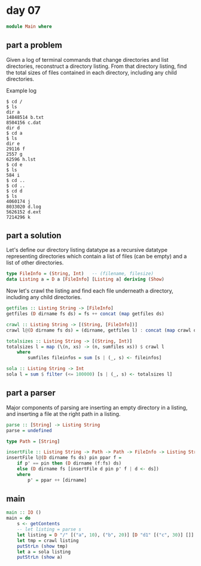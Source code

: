 # day 07

```haskell
module Main where
```

## part a problem

Given a log of terminal commands that change directories and list directories,
reconstruct a directory listing.  From that directory listing, find the
total sizes of files contained in each directory, including any child
directories.

Example log

```ignore
$ cd /
$ ls
dir a
14848514 b.txt
8504156 c.dat
dir d
$ cd a
$ ls
dir e
29116 f
2557 g
62596 h.lst
$ cd e
$ ls
584 i
$ cd ..
$ cd ..
$ cd d
$ ls
4060174 j
8033020 d.log
5626152 d.ext
7214296 k
```

## part a solution

Let's define our directory listing datatype as a recursive datatype representing
directories which contain a list of files (can be empty) and a list of other directories.

```haskell
type FileInfo = (String, Int)   -- (filename, filesize)
data Listing a = D a [FileInfo] [Listing a] deriving (Show)
```

Now let's crawl the listing and find each file underneath a directory,
including any child directories.

```haskell
getfiles :: Listing String -> [FileInfo]
getfiles (D dirname fs ds) = fs ++ concat (map getfiles ds)

crawl :: Listing String -> [(String, [FileInfo])]
crawl l@(D dirname fs ds) = (dirname, getfiles l) : concat (map crawl ds)
```

```haskell
totalsizes :: Listing String -> [(String, Int)]
totalsizes l = map (\(n, xs) -> (n, sumfiles xs)) $ crawl l
    where
        sumfiles fileinfos = sum [s | (_, s) <- fileinfos]
```

```haskell
sola :: Listing String -> Int
sola l = sum $ filter (<= 100000) [s | (_, s) <- totalsizes l]
```

## part a parser

Major components of parsing are inserting an empty directory in a listing, and
inserting a file at the right path in a listing.

```haskell
parse :: [String] -> Listing String
parse = undefined

type Path = [String]

insertFile :: Listing String -> Path -> Path -> FileInfo -> Listing String
insertFile l@(D dirname fs ds) pin ppar f = 
    if p' == pin then (D dirname (f:fs) ds)
    else (D dirname fs [insertFile d pin p' f | d <- ds])
    where
        p' = ppar ++ [dirname]
```

## main

```haskell
main :: IO ()
main = do
    s <- getContents
    -- let listing = parse s
    let listing = D "/" [("a", 10), ("b", 20)] [D "d1" [("c", 30)] []]
    let tmp = crawl listing
    putStrLn (show tmp)
    let a = sola listing
    putStrLn (show a)
```
